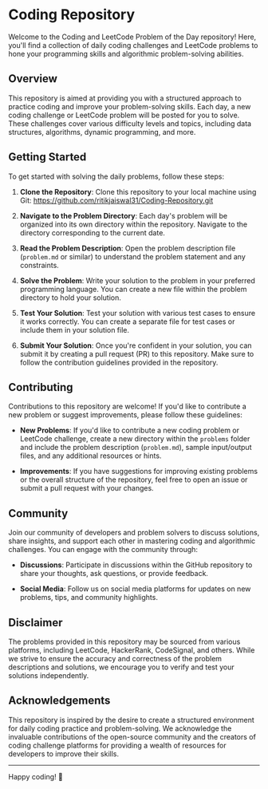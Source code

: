 # Coding Repository

Welcome to the Coding and LeetCode Problem of the Day repository! Here, you'll find a collection of daily coding challenges and LeetCode problems to hone your programming skills and algorithmic problem-solving abilities.

## Overview

This repository is aimed at providing you with a structured approach to practice coding and improve your problem-solving skills. Each day, a new coding challenge or LeetCode problem will be posted for you to solve. These challenges cover various difficulty levels and topics, including data structures, algorithms, dynamic programming, and more.

## Getting Started

To get started with solving the daily problems, follow these steps:

1. **Clone the Repository**: Clone this repository to your local machine using Git: https://github.com/ritikjaiswal31/Coding-Repository.git

2. **Navigate to the Problem Directory**: Each day's problem will be organized into its own directory within the repository. Navigate to the directory corresponding to the current date.

3. **Read the Problem Description**: Open the problem description file (`problem.md` or similar) to understand the problem statement and any constraints.

4. **Solve the Problem**: Write your solution to the problem in your preferred programming language. You can create a new file within the problem directory to hold your solution.

5. **Test Your Solution**: Test your solution with various test cases to ensure it works correctly. You can create a separate file for test cases or include them in your solution file.

6. **Submit Your Solution**: Once you're confident in your solution, you can submit it by creating a pull request (PR) to this repository. Make sure to follow the contribution guidelines provided in the repository.

## Contributing

Contributions to this repository are welcome! If you'd like to contribute a new problem or suggest improvements, please follow these guidelines:

- **New Problems**: If you'd like to contribute a new coding problem or LeetCode challenge, create a new directory within the `problems` folder and include the problem description (`problem.md`), sample input/output files, and any additional resources or hints.

- **Improvements**: If you have suggestions for improving existing problems or the overall structure of the repository, feel free to open an issue or submit a pull request with your changes.

## Community

Join our community of developers and problem solvers to discuss solutions, share insights, and support each other in mastering coding and algorithmic challenges. You can engage with the community through:

- **Discussions**: Participate in discussions within the GitHub repository to share your thoughts, ask questions, or provide feedback.

- **Social Media**: Follow us on social media platforms for updates on new problems, tips, and community highlights.

## Disclaimer

The problems provided in this repository may be sourced from various platforms, including LeetCode, HackerRank, CodeSignal, and others. While we strive to ensure the accuracy and correctness of the problem descriptions and solutions, we encourage you to verify and test your solutions independently.

## Acknowledgements

This repository is inspired by the desire to create a structured environment for daily coding practice and problem-solving. We acknowledge the invaluable contributions of the open-source community and the creators of coding challenge platforms for providing a wealth of resources for developers to improve their skills.

---

Happy coding! 🚀
